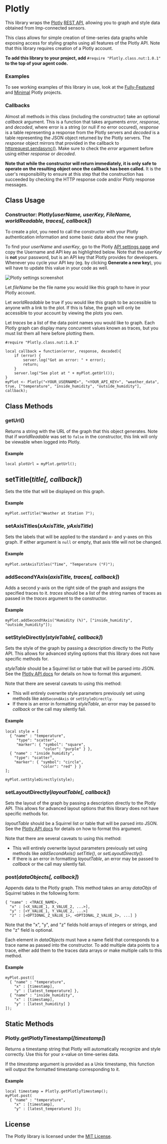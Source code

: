 # Plotly #

This library wraps the [Plotly](https://plot.ly/) [REST API](https://plot.ly/rest/), allowing you to graph and style data obtained from Imp-connected sensors.

This class allows for simple creation of time-series data graphs while exposing access for styling graphs using all features of the Plotly API. Note that this library requires creation of a Plotly account.

**To add this library to your project, add** `#require "Plotly.class.nut:1.0.1"` **to the top of your agent code.**

### Examples ###

To see working examples of this library in use, look at the [Fully-Featured](examples/full_featured) and [Minimal](examples/minimal) Plotly projects.

### Callbacks ###

Almost all methods in this class (including the constructor) take an optional *callback* argument.
This is a function that takes arguments *error*, *response*, and *decoded*, where error is a string (or null if no error occured), *response* is a table representing a response from the Plotly servers and *decoded* is a table representing the JSON object returned by the Plotly servers.  The *response* object mirrors that provided in the callback to [httprequest.sendasync()](https://developer.electricimp.com/api/httprequest/sendasync).  Make sure to check the *error* argument before using either *response* or *decoded*.

**Note that while the constructor will return immediately, it is only safe to operate on the resulting object once the callback has been called.**  It is the user's responsibility to ensure at this step that the construction has succeeded by checking the HTTP response code and/or Plotly response messages.

## Class Usage ##

### Constructor: Plotly(*userName, userKey, FileName, worldReadable, traces[, callback]*) ###

To create a plot, you need to call the constructor with your Plotly authentication information and some basic data about the new graph.

To find your *userName* and *userKey*, go to the Plotly [API settings page](https://plot.ly/settings/api) and copy the Username and API key as highlighted below.  Note that the *userKey* is **not** your password, but is an API key that Plotly provides for developers.  Whenever you cycle your API key (eg. by clicking **Generate a new key**), you will have to update this value in your code as well.

![Plotly settings screenshot](images/plotly_user_settings.png)

Let *fileName* be the file name you would like this graph to have in your Plotly account.

Let *worldReadable* be true if you would like this graph to be accessible to anyone with a link to the plot.  If this is false, the graph will only be accessible to your account by viewing the plots you own.

Let *traces* be a list of the data point names you would like to graph.  Each Plotly graph can display many concurrent values known as traces, but you must list them all here before plotting them.

```squirrel
#require "Plotly.class.nut:1.0.1"

local callback = function(error, response, decoded){
    if (error) {
        server.log("Got an error: " + error);
        return;
    }
    server.log("See plot at " + myPlot.getUrl());
}
myPlot <- Plotly("<YOUR_USERNAME>", "<YOUR_API_KEY>", "weather_data", true, ["temperature", "inside_humidity", "outside_humidity"], callback);
```

## Class Methods ##

### getUrl() ###

Returns a string with the URL of the graph that this object generates. Note that if *worldReadable* was set to `false` in the constructor, this link will only be viewable when logged into Plotly.

#### Example ####

```squirrel
local plotUrl = myPlot.getUrl();
```

## setTitle(*title[, callback]*) ###

Sets the title that will be displayed on this graph.

#### Example ####

```squirrel
myPlot.setTitle("Weather at Station 7");
```

### setAxisTitles(*xAxisTitle, yAxisTitle*) ###

Sets the labels that will be applied to the standard x- and y-axes on this graph. If either argument is `null` or empty, that axis title will not be changed.

#### Example ####

```squirrel
myPlot.setAxisTitles("Time", "Temperature (°F)");
```

### addSecondYAxis(*axisTitle, traces[, callback]*) ###

Adds a second y-axis on the right side of the graph and assigns the specified traces to it. *traces* should be a list of the string names of traces as passed in the *traces* argument to the constructor.

#### Example ####

```squirrel
myPlot.addSecondYAxis("Humidity (%)", ["inside_humidity", "outside_humidity"]);
```

### setStyleDirectly(*styleTable[, callback]*) ###

Sets the style of the graph by passing a description directly to the Plotly API.  This allows for advanced styling options that this library does not have specific methods for.

*styleTable* should be a Squirrel list or table that will be parsed into JSON. See the [Plotly API docs](https://plot.ly/rest/) for details on how to format this argument.

Note that there are several caveats to using this method:

- This will entirely overwrite style parameters previously set using methods like `AddSecondAxis` or `setStyleDirectly`.
- If there is an error in formatting *styleTable*, an error may be passed to *callback* or the call may silently fail.

#### Example ####

```squirrel
local style = [
  { "name" : "temperature",
     "type": "scatter",
     "marker": { "symbol": "square", 
                 "color": "purple" } },
  { "name" : "inside_humidity",
    "type": "scatter",
    "marker": { "symbol": "circle", 
                "color": "red" } }
];

myPlot.setStyleDirectly(style);
```

### setLayoutDirectly(*layoutTable[, callback]*) ###

Sets the layout of the graph by passing a description directly to the Plotly API.  This allows for advanced layout options that this library does not have specific methods for.

*layoutTable* should be a Squirrel list or table that will be parsed into JSON.  See the [Plotly API docs](https://plot.ly/rest/) for details on how to format this argument.

Note that there are several caveats to using this method:

- This will entirely overwrite layout parameters previously set using methods like *addSecondAxis()* *setTitle()*, or *setLayoutDirectly()*.
- If there is an error in formatting *layoutTable*, an error may be passed to *callback* or the call may silently fail.

### post(*dataObjects[, callback]*) ###

Appends data to the Plotly graph.  This method takes an array *dataObjs* of Squirrel tables in the following form:

```squirrel
{ "name" : <TRACE_NAME>,
  "x" : [<X_VALUE_1, X_VALUE_2, ...>],
  "y" : [<Y_VALUE_1, Y_VALUE_2, ...>]
  "z" : [<OPTIONAL_Z_VALUE_1>, <OPTIONAL_Z_VALUE_2>, ...] }
```

Note that the "x", "y", and "z" fields hold arrays of integers or strings, and the "z" field is optional.

Each element in *dataObjects* must have a name field that corresponds to a trace name as passed into the constructor. To add multiple data points to a trace, either add them to the traces data arrays or make multiple calls to this method.

#### Example ####

```squirrel
myPlot.post([
  { "name" : "temperature",
    "x" : [timestamp],
    "y" : [latest_temperature] },
  { "name" : "inside_humidity",
    "x" : [timestamp],
    "y" : [latest_humidity] }
]);
```

## Static Methods ##

### Plotly.getPlotlyTimestamp(*[timestamp]*) ###

Returns a timestamp string that Plotly will automatically recognize and style correctly. Use this for your x-value on time-series data.

If the *timestamp* argument is provided as a Unix timestamp, this function will output the formatted timestamp corresponding to it.

#### Example ####

```squirrel
local timestamp = Plotly.getPlotlyTimestamp();
myPlot.post(
  { "name" : "temperature",
    "x" : [timestamp],
    "y" : [latest_temperature] });
```

## License ##

The Plotly library is licensed under the [MIT License](./LICENSE).
